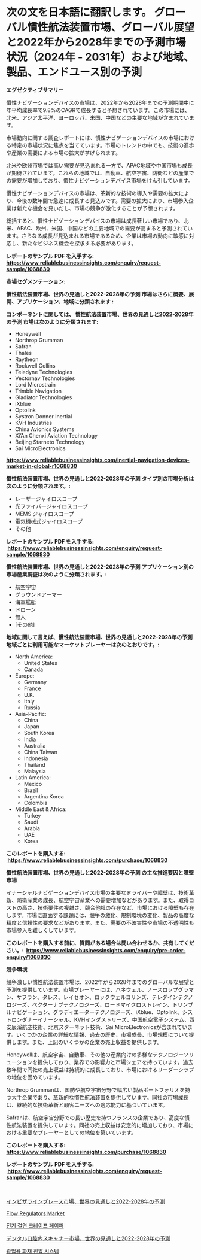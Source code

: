 <p><h1>次の文を日本語に翻訳します。 グローバル慣性航法装置市場、グローバル展望と2022年から2028年までの予測市場状況（2024年 - 2031年）および地域、製品、エンドユース別の予測</h1></p><p><strong>エグゼクティブサマリー</strong></p>
<p><p>慣性ナビゲーションデバイスの市場は、2022年から2028年までの予測期間中に年平均成長率で9.8%のCAGRで成長すると予想されています。この市場には、北米、アジア太平洋、ヨーロッパ、米国、中国などの主要な地域が含まれています。</p><p>市場動向に関する調査レポートには、慣性ナビゲーションデバイスの市場における特定の市場状況に焦点を当てています。市場のトレンドの中でも、技術の進歩や産業の需要による市場の拡大が挙げられます。</p><p>北米や欧州市場では高い需要が見込まれる一方で、APAC地域や中国市場も成長が期待されています。これらの地域では、自動車、航空宇宙、防衛などの産業での需要が増加しており、慣性ナビゲーションデバイス市場をけん引しています。</p><p>慣性ナビゲーションデバイスの市場は、革新的な技術の導入や需要の拡大により、今後の数年間で急速に成長する見込みです。需要の拡大により、市場参入企業は新たな機会を見いだし、市場の競争が激化することが予想されます。</p><p>総括すると、慣性ナビゲーションデバイスの市場は成長著しい市場であり、北米、APAC、欧州、米国、中国などの主要地域での需要が高まると予測されています。さらなる成長が見込まれる市場であるため、企業は市場の動向に敏感に対応し、新たなビジネス機会を探求する必要があります。</p></p>
<p><strong>レポートのサンプル PDF を入手する: <a href="https://www.reliablebusinessinsights.com/enquiry/request-sample/1068830">https://www.reliablebusinessinsights.com/enquiry/request-sample/1068830</a></strong></p>
<p><strong>市場セグメンテーション:</strong></p>
<p><strong> 慣性航法装置市場、世界の見通しと2022-2028年の予測 市場はさらに概要、展開、アプリケーション、地域に分類されます :</strong></p>
<p><strong>コンポーネントに関しては、 慣性航法装置市場、世界の見通しと2022-2028年の予測 市場は次のように分類されます: &nbsp;</strong></p>
<p><ul><li>Honeywell</li><li>Northrop Grumman</li><li>Safran</li><li>Thales</li><li>Raytheon</li><li>Rockwell Collins</li><li>Teledyne Technologies</li><li>Vectornav Technologies</li><li>Lord Microstrain</li><li>Trimble Navigation</li><li>Gladiator Technologies</li><li>iXblue</li><li>Optolink</li><li>Systron Donner Inertial</li><li>KVH Industries</li><li>China Avionics Systems</li><li>Xi’An Chenxi Aviation Technology</li><li>Beijing Starneto Technology</li><li>Sai MicroElectronics</li></ul></p>
<p><strong><a href="https://www.reliablebusinessinsights.com/inertial-navigation-devices-market-in-global-r1068830">https://www.reliablebusinessinsights.com/inertial-navigation-devices-market-in-global-r1068830</a></strong></p>
<p><strong> 慣性航法装置市場、世界の見通しと2022-2028年の予測 タイプ別の市場分析は次のように分類されます。:</strong></p>
<p><ul><li>レーザージャイロスコープ</li><li>光ファイバージャイロスコープ</li><li>MEMS ジャイロスコープ</li><li>電気機械式ジャイロスコープ</li><li>その他</li></ul></p>
<p><strong>レポートのサンプル PDF を入手する: &nbsp;<a href="https://www.reliablebusinessinsights.com/enquiry/request-sample/1068830">https://www.reliablebusinessinsights.com/enquiry/request-sample/1068830</a></strong></p>
<p><strong> 慣性航法装置市場、世界の見通しと2022-2028年の予測 アプリケーション別の市場産業調査は次のように分類されます。:</strong></p>
<p><ul><li>航空宇宙</li><li>グラウンドアーマー</li><li>海軍艦艇</li><li>ドローン</li><li>無人</li><li>[その他]</li></ul></p>
<p><strong>地域に関して言えば、慣性航法装置市場、世界の見通しと2022-2028年の予測 地域ごとに利用可能なマーケットプレーヤーは次のとおりです。:</strong></p>
<p><ul>
    <li>
        North America:
        <ul>
            <li>United States</li>
            <li>Canada</li>
        </ul>
    </li>
    <li>
        Europe:
        <ul>
            <li>Germany</li>
            <li>France</li>
            <li>U.K.</li>
            <li>Italy</li>
            <li>Russia</li>
        </ul>
    </li>
    <li>
        Asia-Pacific:
        <ul>
            <li>China</li>
            <li>Japan</li>
            <li>South Korea</li>
            <li>India</li>
            <li>Australia</li>
            <li>China Taiwan</li>
            <li>Indonesia</li>
            <li>Thailand</li>
            <li>Malaysia</li>
        </ul>
    </li>
    <li>
        Latin America:
        <ul>
            <li>Mexico</li>
            <li>Brazil</li>
            <li>Argentina Korea</li>
            <li>Colombia</li>
        </ul>
    </li>
    <li>
        Middle East & Africa:
        <ul>
            <li>Turkey</li>
            <li>Saudi</li>
            <li>Arabia</li>
            <li>UAE</li>
            <li>Korea</li>
        </ul>
    </li>
    </ul></p>
<p><strong>このレポートを購入する: &nbsp;<a href="https://www.reliablebusinessinsights.com/purchase/1068830">https://www.reliablebusinessinsights.com/purchase/1068830</a></strong></p>
<p><strong>慣性航法装置市場、世界の見通しと2022-2028年の予測 の主な推進要因と障壁 市場</strong></p>
<p><p>イナーシャルナビゲーションデバイス市場の主要なドライバーや障壁は、技術革新、防衛産業の成長、航空宇宙産業への需要増加などがあります。また、取得コストの高さ、技術要件の複雑さ、競合他社の存在など、市場における障壁も存在します。市場に直面する課題には、競争の激化、規制環境の変化、製品の高度な精度と信頼性の要求などがあります。また、需要の不確実性や市場の不透明性も市場参入を難しくしています。</p></p>
<p><strong>このレポートを購入する前に、質問がある場合は問い合わせるか、共有してください。:&nbsp; <a href="https://www.reliablebusinessinsights.com/enquiry/pre-order-enquiry/1068830">https://www.reliablebusinessinsights.com/enquiry/pre-order-enquiry/1068830</a></strong></p>
<p><strong>競争環境</strong></p>
<p><p>競争激しい慣性航法装置市場は、2022年から2028年までのグローバルな展望と予測を提供しています。市場プレーヤーには、ハネウェル、ノースロップグラマン、サフラン、タレス、レイセオン、ロックウェルコリンズ、テレダインテクノロジーズ、ベクターナブテクノロジーズ、ロードマイクロストレイン、トリンブルナビゲーション、グラディエーターテクノロジーズ、iXblue、Optolink、シストロンダナーイナーシャル、KVHインダストリーズ、中国航空電子システム、西安辰溪航空技術、北京スターネット技術、Sai MicroElectronicsが含まれています。いくつかの企業の詳細な情報、過去の歴史、市場成長、市場規模について提供します。また、上記のいくつかの企業の売上収益を提供します。</p><p>Honeywellは、航空宇宙、自動車、その他の産業向けの多様なテクノロジーソリューションを提供しており、業界での影響力と市場シェアを持っています。過去数年間で同社の売上収益は持続的に成長しており、市場におけるリーダーシップの地位を固めています。</p><p>Northrop Grummanは、国防や航空宇宙分野で幅広い製品ポートフォリオを持つ大手企業であり、革新的な慣性航法装置を提供しています。同社の市場成長は、継続的な技術革新と顧客ニーズへの適応能力に基づいています。</p><p>Safranは、航空宇宙分野での長い歴史を持つフランスの企業であり、高度な慣性航法装置を提供しています。同社の売上収益は安定的に増加しており、市場における重要なプレーヤーとしての地位を築いています。</p></p>
<p><strong>このレポートを購入する: &nbsp; <a href="https://www.reliablebusinessinsights.com/purchase/1068830">https://www.reliablebusinessinsights.com/purchase/1068830</a></strong></p>
<p><strong>レポートのサンプル PDF を入手する: &nbsp;<a href="https://www.reliablebusinessinsights.com/enquiry/request-sample/1068830">https://www.reliablebusinessinsights.com/enquiry/request-sample/1068830</a></strong><strong></strong></p>
<p>&nbsp;</p>
<p><p><a href="https://github.com/mohamedbakry57/Market-Research-Report-List-4/blob/main/1452713130441.md">インビザラインブレース市場、世界の見通しと2022-2028年の予測</a></p><p><a href="https://issuu.com/reportprime-2/docs/flow-regulators-market-size-2030.pptx">Flow Regulators Market</a></p><p><a href="https://github.com/rustymarie2024/Market-Research-Report-List-1/blob/main/1492978118640.md">전기 절연 크레이프 페이퍼</a></p><p><a href="https://github.com/zjkmgcs938405/Market-Research-Report-List-2/blob/main/3862262130442.md">デジタル口腔内スキャナー市場、世界の見通しと2022-2028年の予測</a></p><p><a href="https://github.com/jimahmed0511/Market-Research-Report-List-1/blob/main/2109818118641.md">광업용 화재 진압 시스템</a></p></p>